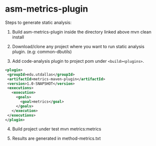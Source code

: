 # asm-metrics-plugin
Steps to generate static analysis:

1) Build asm-metrics-plugin inside the directory linked above
     mvn clean install

2) Download/clone any project where you want to run static analysis plugin. (e.g: common-dbutils)

3) Add code-analysis plugin to project pom under ```<build><plugins>```.

```xml
<plugin>
 <groupId>edu.utdallas</groupId>
 <artifactId>metrics-maven-plugin</artifactId>
 <version>1.0-SNAPSHOT</version>
 <executions>
   <execution>
     <goals>
       <goal>metrics</goal>
     </goals>
   </execution>
 </executions>
</plugin>
```

4) Build project under test
    mvn metrics:metrics

5) Results are generated in method-metrics.txt

